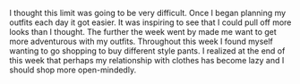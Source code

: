 I thought this limit was going to be very difficult.  Once I began planning my outfits each day it got easier.  It was inspiring to see that I could pull off more looks than I thought. The further the week went by made me want to get more adventurous with my outfits.    Throughout this week I found myself wanting to go shopping to buy different style pants.  I realized at the end of this week that perhaps my relationship with clothes has become lazy and I should shop more open-mindedly.
